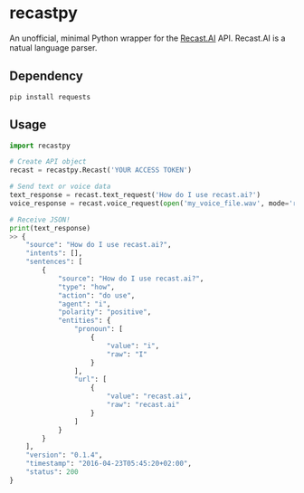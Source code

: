 # recastpy
An unofficial, minimal Python wrapper for the [Recast.AI](https://recast.ai/) API. Recast.AI is a natual language parser.

## Dependency
`pip install requests`

## Usage
```python
import recastpy

# Create API object
recast = recastpy.Recast('YOUR ACCESS TOKEN')

# Send text or voice data
text_response = recast.text_request('How do I use recast.ai?')
voice_response = recast.voice_request(open('my_voice_file.wav', mode='rb'))

# Receive JSON!
print(text_response)
>> {
    "source": "How do I use recast.ai?",
    "intents": [],
    "sentences": [
        {
            "source": "How do I use recast.ai?",
            "type": "how",
            "action": "do use",
            "agent": "i",
            "polarity": "positive",
            "entities": {
                "pronoun": [
                    {
                        "value": "i",
                        "raw": "I"
                    }
                ],
                "url": [
                    {
                        "value": "recast.ai",
                        "raw": "recast.ai"
                    }
                ]
            }
        }
    ],
    "version": "0.1.4",
    "timestamp": "2016-04-23T05:45:20+02:00",
    "status": 200
}
```
